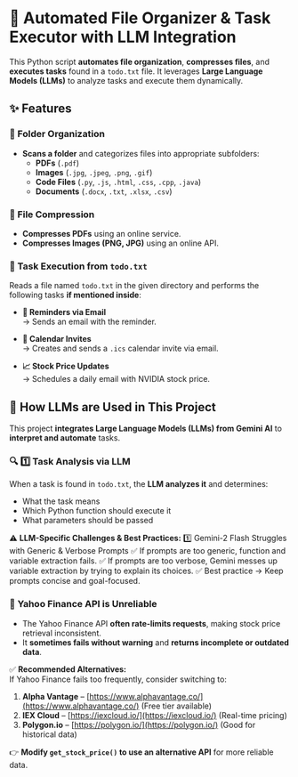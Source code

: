 # 📂 Automated File Organizer & Task Executor with LLM Integration  

This Python script **automates file organization**, **compresses files**, and **executes tasks** found in a `todo.txt` file. It leverages **Large Language Models (LLMs)** to analyze tasks and execute them dynamically.  

## ✨ Features  

### 📌 Folder Organization  
- **Scans a folder** and categorizes files into appropriate subfolders:  
  - **PDFs** (`.pdf`)  
  - **Images** (`.jpg`, `.jpeg`, `.png`, `.gif`)  
  - **Code Files** (`.py`, `.js`, `.html`, `.css`, `.cpp`, `.java`)  
  - **Documents** (`.docx`, `.txt`, `.xlsx`, `.csv`)  

### 📌 File Compression  
- **Compresses PDFs** using an online service.  
- **Compresses Images (PNG, JPG)** using an online API.

### 📌 Task Execution from `todo.txt`  
Reads a file named `todo.txt` in the given directory and performs the following tasks **if mentioned inside**:

- **📩 Reminders via Email**  
→ Sends an email with the reminder.

- **📅 Calendar Invites**  
→ Creates and sends a `.ics` calendar invite via email.

- **📈 Stock Price Updates**  
→ Schedules a daily email with NVIDIA stock price.

## 🧠 How LLMs are Used in This Project  
This project **integrates Large Language Models (LLMs) from Gemini AI** to **interpret and automate** tasks.  

### 🔍 **1️⃣ Task Analysis via LLM**  
When a task is found in `todo.txt`, the **LLM analyzes it** and determines:  
- What the task means  
- Which Python function should execute it  
- What parameters should be passed  

⚠️ **LLM-Specific Challenges & Best Practices:** 
1️⃣ Gemini-2 Flash Struggles with Generic & Verbose Prompts
✅ If prompts are too generic, function and variable extraction fails.
✅ If prompts are too verbose, Gemini messes up variable extraction by trying to explain its choices.
✅ Best practice → Keep prompts concise and goal-focused.

### 🚨 **Yahoo Finance API is Unreliable**
- The Yahoo Finance API **often rate-limits requests**, making stock price retrieval inconsistent.  
- It **sometimes fails without warning** and **returns incomplete or outdated data**.  

✅ **Recommended Alternatives:**  
If Yahoo Finance fails too frequently, consider switching to:  
1. **Alpha Vantage** – [https://www.alphavantage.co/](https://www.alphavantage.co/) (Free tier available)  
2. **IEX Cloud** – [https://iexcloud.io/](https://iexcloud.io/) (Real-time pricing)  
3. **Polygon.io** – [https://polygon.io/](https://polygon.io/) (Good for historical data)  

👉 **Modify `get_stock_price()` to use an alternative API** for more reliable data.  


